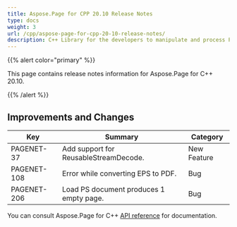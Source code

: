 ```yaml
---
title: Aspose.Page for CPP 20.10 Release Notes
type: docs
weight: 3
url: /cpp/aspose-page-for-cpp-20-10-release-notes/
description: C++ Library for the developers to manipulate and process PS, EPS, and XPS files. Release Notes of Aspose.Page API solution for C++ | Release 2020.10
---
```


{{% alert color="primary" %}}

This page contains release notes information for Aspose.Page for C++ 20.10.

{{% /alert %}}
## **Improvements and Changes**
|Key|Summary|Category|
---|---|---|
|PAGENET-37 |Add support for ReusableStreamDecode.|New Feature|
|PAGENET-108|Error while converting EPS to PDF.|Bug|
|PAGENET-206|Load PS document produces 1 empty page.|Bug|


You can consult Aspose.Page for C++ [API reference](https://reference.aspose.com/page/cpp/) for documentation.
